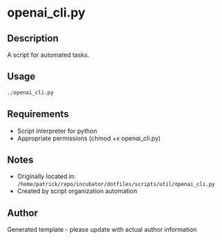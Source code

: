 # openai_cli.py

## Description
A script for automated tasks.

## Usage
```python
./openai_cli.py
```

## Requirements
- Script interpreter for python
- Appropriate permissions (chmod +x openai_cli.py)

## Notes
- Originally located in: `/home/patrick/repo/incubator/dotfiles/scripts/util/openai_cli.py`
- Created by script organization automation

## Author
Generated template - please update with actual author information
